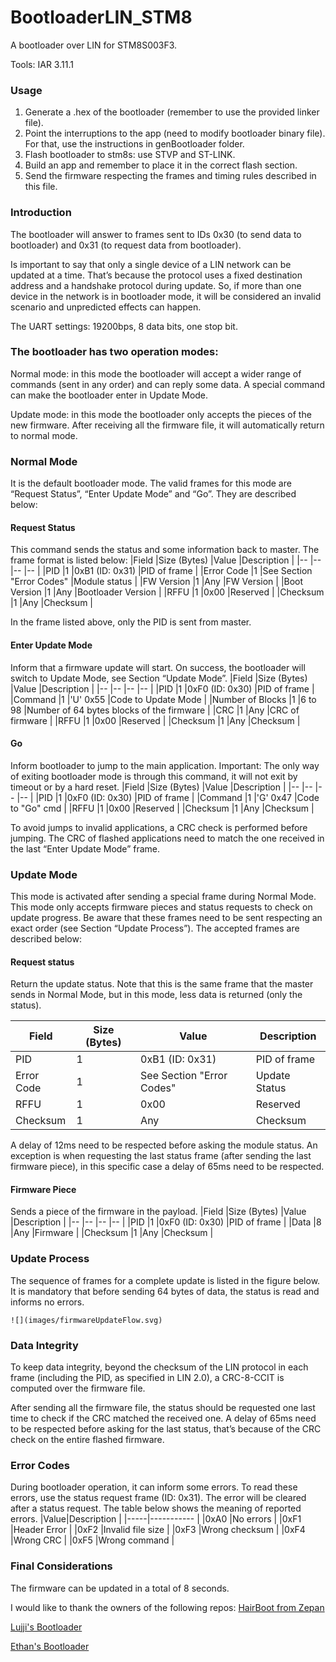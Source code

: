 
# BootloaderLIN_STM8

A bootloader over LIN for STM8S003F3.

Tools: IAR 3.11.1

### Usage
1.  Generate a .hex of the bootloader (remember to use the provided linker file).
2.  Point the interruptions to the app (need to modify bootloader binary file). For that, use the instructions in genBootloader folder.
3.  Flash bootloader to stm8s: use STVP and ST-LINK.
4.  Build an app and remember to place it in the correct flash section.
5.  Send the firmware respecting the frames and timing rules described in this file.

### Introduction
The bootloader will answer to frames sent to IDs 0x30 (to send data to bootloader) and 0x31 (to request data from bootloader).

Is important to say that only a single device of a LIN network can be updated at a time. That’s because the protocol uses a fixed destination address and a handshake protocol during update. So, if more than one device in the network is in bootloader mode, it will be considered an invalid scenario and unpredicted effects can happen. 

The UART settings: 19200bps, 8 data bits, one stop bit.

### The bootloader has two operation modes:

Normal mode: in this mode the bootloader will accept a wider range of commands (sent in any order) and can reply some data. A special command can make the bootloader enter in Update Mode.

Update mode: in this mode the bootloader only accepts the pieces of the new firmware. After receiving all the firmware file, it will automatically return to normal mode.

### Normal Mode
It is the default bootloader mode. The valid frames for this mode are “Request Status”, “Enter Update Mode” and “Go”. They are described below:

#### Request Status
This command sends the status and some information back to master. The frame format is listed below:
|Field				|Size (Bytes)      |Value         	 			|Description 			|
|--   				|--         	   |--             				|--          			|
|PID  				|1                 |0xB1 (ID: 0x31)				|PID of frame			|
|Error Code 	    |1                 |See Section "Error Codes"	|Module status		    |
|FW Version 	    |1                 |Any							|FW Version			    |
|Boot Version       |1                 |Any							|Bootloader Version     |
|RFFU			 	|1                 |0x00						|Reserved				|
|Checksum 	        |1                 |Any							|Checksum				|

In the frame listed above, only the PID is sent from master.

#### Enter Update Mode
Inform that a firmware update will start. On success, the bootloader will switch to Update Mode, see Section “Update Mode”.
|Field				|Size (Bytes) |Value         	|Description 			                    |
|--   				|--           |--             	|--          			                    |
|PID  				|1            |0xF0 (ID: 0x30)	|PID of frame			                    |
|Command	 	    |1            |'U' 0x55			|Code to Update Mode                        |
|Number of Blocks   |1            |6 to 98			|Number of 64 bytes blocks of the firmware  |
|CRC 				|1            |Any				|CRC of firmware	                        |
|RFFU			 	|1            |0x00				|Reserved				                    |
|Checksum 	        |1            |Any				|Checksum				                    |

#### Go
Inform bootloader to jump to the main application. Important: The only way of exiting bootloader mode is through this command, it will not exit by timeout or by a hard reset.
|Field		|Size (Bytes) |Value         	|Description 			|
|--   		|--           |--             	|--          			|
|PID  		|1            |0xF0 (ID: 0x30)	|PID of frame			|
|Command	|1            |'G' 0x47			|Code to "Go" cmd       |
|RFFU		|1            |0x00				|Reserved				|
|Checksum 	|1            |Any				|Checksum				|

To avoid jumps to invalid applications, a CRC check is performed before jumping. The CRC of flashed applications need to match the one received in the last “Enter Update Mode” frame.

### Update Mode
This mode is activated after sending a special frame during Normal Mode. This mode only accepts firmware pieces and status requests to check on update progress. Be aware that these frames need to be sent respecting an exact order (see Section “Update Process”). The accepted frames are described below:

#### Request status

Return the update status. Note that this is the same frame that the master sends in Normal Mode, but in this mode, less data is returned (only the status).

|Field			|Size (Bytes) |Value         	 			|Description 			|
|--   			|--           |--             				|--          			|
|PID  			|1            |0xB1 (ID: 0x31)				|PID of frame			|
|Error Code 	|1            |See Section "Error Codes"	|Update Status		    |
|RFFU			|1            |0x00							|Reserved				|
|Checksum 	    |1            |Any							|Checksum				|

A delay of 12ms need to be respected before asking the module status. An exception is when requesting the last status frame (after sending the last firmware piece), in this specific case  a delay of 65ms need to be respected.

#### Firmware Piece
Sends a piece of the firmware in the payload.
|Field		|Size (Bytes)   |Value         	 |Description 			|
|--   		|--         	|--              |--          			|
|PID  		|1              |0xF0 (ID: 0x30) |PID of frame			|
|Data		|8              |Any			 |Firmware				|
|Checksum 	|1              |Any			 |Checksum				|

### Update Process
The sequence of frames for a complete update is listed in the figure below. It is mandatory that before  sending 64 bytes of data, the status is read and informs no errors.

```
![](images/firmwareUpdateFlow.svg)
```


### Data Integrity

To keep data integrity, beyond the checksum of the LIN protocol in each frame (including the PID, as specified in LIN 2.0), a CRC-8-CCIT is computed over the firmware file.

After sending all the firmware file, the status should be requested one last time to check if the CRC matched the received one. A delay of 65ms need to be respected before asking for the last status, that’s because of the CRC check on the entire flashed firmware.

### Error Codes

During bootloader operation, it can inform some errors. To read these errors, use the status request frame (ID: 0x31).  The error will be cleared  after a status request. The table below shows the meaning of reported errors.
|Value|Description          |
|-----|-----------          |
|0xA0 |No errors            |
|0xF1 |Header Error         |
|0xF2 |Invalid file size    |
|0xF3 |Wrong checksum       |
|0xF4 |Wrong CRC            |
|0xF5 |Wrong command        |

### Final Considerations

The firmware can be updated in a total of 8 seconds.

I would like to thank the owners of the following repos:
[HairBoot from Zepan](https://github.com/Zepan/hairBoot)

[Lujji's Bootloader](https://github.com/lujji/stm8-bootloader)

[Ethan's Bootloader](https://github.com/ccyinlu/stm8l-bootloader)
